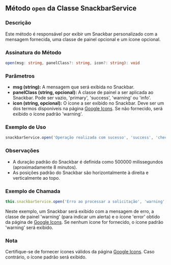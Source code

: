## Método `open` da Classe SnackbarService

### Descrição
Este método é responsável por exibir um Snackbar personalizado com a mensagem fornecida, uma classe de painel opcional e um ícone opcional.

### Assinatura do Método
```typescript
open(msg: string, panelClass?: string, icon?: string): void
```

### Parâmetros
- **msg (string):** A mensagem que será exibida no Snackbar.
- **panelClass (string, opcional):** A classe de painel a ser aplicada ao Snackbar. Pode ser vazio, 'primary', 'success', 'warning' ou 'info'.
- **icon (string, opcional):** O ícone a ser exibido no Snackbar. Deve ser um dos termos disponíveis na página [Google Icons](https://fonts.google.com/icons). Se não fornecido, será exibido o ícone padrão 'warning'.

### Exemplo de Uso
```typescript
snackbarService.open('Operação realizada com sucesso', 'success', 'check_circle');
```

### Observações
- A duração padrão do Snackbar é definida como 500000 milissegundos (aproximadamente 8 minutos).
- As posições padrão do Snackbar são horizontalmente à direita e verticalmente ao topo.

### Exemplo de Chamada
```typescript
this.snackbarService.open('Erro ao processar a solicitação', 'warning', 'error');
```

Neste exemplo, um Snackbar será exibido com a mensagem de erro, a classe de painel 'warning' (para indicar um alerta) e o ícone 'error' obtido da página de [Google Icons](https://fonts.google.com/icons). Se nenhum ícone for fornecido, o ícone padrão 'warning' será exibido.

### Nota
Certifique-se de fornecer ícones válidos da página [Google Icons](https://fonts.google.com/icons). Caso contrário, o ícone padrão será exibido.